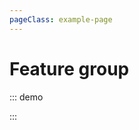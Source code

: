 ```yaml
---
pageClass: example-page
---
```


# Feature group

::: demo
<template>

  <div>
    <div>
      <p>First marker is placed at {{ withPopup.lat }}, {{ withPopup.lng }}</p>
      <p>Center is at {{ currentCenter }} and the zoom is: {{ currentZoom }}</p>
      <button @click="showLongText">
        Toggle long popup
      </button>
      <button @click="showMap = !showMap">
        Toggle map
      </button>
    </div>
    <l-map
      v-if="showMap"
      :zoom="zoom"
      :center="center"
      :options="mapOptions"
      style="height: 500px; width: 100%"
      @update:center="centerUpdate"
      @update:zoom="zoomUpdate"
    >
      <l-tile-layer
        :url="url"
        :attribution="attribution"
      />
      <l-marker :lat-lng="withPopup">
        <l-popup>
          <div @click="innerClick">
            I am a popup
            <p v-show="showParagraph">
              Lorem ipsum dolor sit amet, consectetur adipiscing elit. Quisque
              sed pretium nisl, ut sagittis sapien. Sed vel sollicitudin nisi.
              Donec finibus semper metus id malesuada.
            </p>
          </div>
        </l-popup>
      </l-marker>
      <l-feature-group>
        <l-marker :lat-lng="withTooltip">
          <l-tooltip :options="{ permanent: true, interactive: true }">
            <div @click="innerClick">
              I am a tooltip
              <p v-show="showParagraph">
                Lorem ipsum dolor sit amet, consectetur adipiscing elit. Quisque
                sed pretium nisl, ut sagittis sapien. Sed vel sollicitudin nisi.
                Donec finibus semper metus id malesuada.
              </p>
            </div>
          </l-tooltip>
        </l-marker>
      </l-feature-group>
    </l-map>
  </div>
</template>

<script>
import { latLng } from 'leaflet';
import {
  LMap,
  LTileLayer,
  LMarker,
  LPopup,
  LTooltip,
  LFeatureGroup,
  fixDefaultIcons
} from 'vue2-leaflet';

fixDefaultIcons();

export default {
  name: 'Example',
  components: {
    LMap,
    LTileLayer,
    LMarker,
    LPopup,
    LTooltip,
    LFeatureGroup,
  },
  data() {
    return {
      zoom: 13,
      center: latLng(47.41322, -1.219482),
      url: 'https://{s}.tile.openstreetmap.org/{z}/{x}/{y}.png',
      attribution:
        '&copy; <a href="http://osm.org/copyright">OpenStreetMap</a> contributors',
      withPopup: latLng(47.41322, -1.219482),
      withTooltip: latLng(47.41422, -1.250482),
      currentZoom: 11.5,
      currentCenter: latLng(47.41322, -1.219482),
      showParagraph: false,
      mapOptions: {
        zoomSnap: 0.5,
      },
      showMap: true,
    };
  },
  methods: {
    zoomUpdate(zoom) {
      this.currentZoom = zoom;
    },
    centerUpdate(center) {
      this.currentCenter = center;
    },
    showLongText() {
      this.showParagraph = !this.showParagraph;
    },
    innerClick() {
      alert('Click!');
    },
  },
};
</script>

:::
